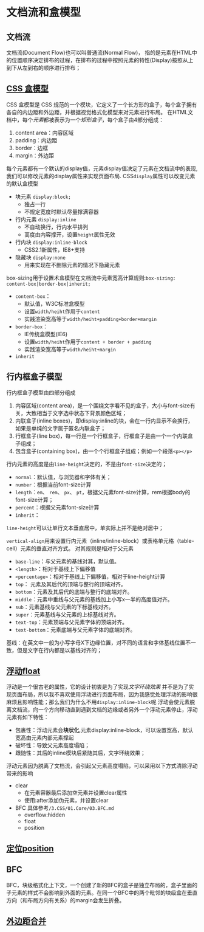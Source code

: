 # 文档流和盒模型

## 文档流

文档流(Document Flow)也可以叫普通流(Normal Flow)，
指的是元素在HTML中的位置顺序决定排布的过程，在排布的过程中按照元素的特性(Display)按照从上到下从左到右的顺序进行排布；

## [CSS 盒模型](https://developer.mozilla.org/zh-CN/docs/Web/CSS/CSS_Box_Model)

CSS 盒模型是 CSS 规范的一个模块，它定义了一个长方形的盒子，每个盒子拥有各自的内边距和外边距，并根据视觉格式化模型来对元素进行布局。
在HTML文档中，每个*元素*都被表示为一个*矩形盒子*，每个盒子由4部分组成：

1. content area：内容区域
2. padding：内边距
3. border：边框
4. margin：外边距

每个元素都有一个默认的display值，元素display值决定了元素在文档流中的表现,我们可以修改元素的display属性来实现页面布局.
CSS`display`属性可以改变元素的默认盒模型

+ 块元素 `display:block;`
  + 独占一行
  + 不规定宽度时默认尽量撑满容器
+ 行内元素 `display:inline`
  + 不自动换行，行内水平排列
  + 高度由内容撑开，设置`height`属性无效
+ 行内块 `display:inline-block`
  + CSS2.1新属性，IE8+支持
+ 隐藏块 `display:none`
  + 用来实现在不删除元素的情况下隐藏元素

box-sizing用于设置术盒模型在文档流中元素宽高计算规则:`box-sizing: content-box|border-box|inherit;`

+ `content-box`：
  + 默认值，W3C标准盒模型
  + 设置`width/heiht`作用于`content`
  + 实践渲染宽高等于`width/heiht+padding+border+margin`
+ `border-box`：
  + IE传统盒模型(IE6)
  + 设置`width/heiht`作用于`content + border + padding`
  + 实践渲染宽高等于`width/heiht+margin`
+ `inherit`

## 行内框盒子模型

行内框盒子模型由四部分组成

1. 内容区域(content area)，是一个围绕文字看不见的盒子，大小与font-size有关，大致相当于文字选中状态下背景颜色区域；
2. 内联盒子(inline boxes)，即display:inline的块，会在一行内显示不会换行，如果是单纯的文字属于匿名内联盒子；
3. 行框盒子(line box)，每一行是一个行框盒子，行框盒子是由一个一个内联盒子组成；
4. 包含盒子(containing box)，由一个个行框盒子组成；例如一个段落`<p></p>`

行内元素的高度是由`line-height`决定的，不是由`font-size`决定的；

+ `normal`：默认值，与浏览器和字体有关；
+ `number`：根据当前font-size计算
+ `length`：`em`、 `rem`、 `px`、 `pt`，根据父元素font-size计算，rem根据body的font-size计算；
+ `percent`：根据父元素font-size计算
+ `inherit`：

`line-height`可以让单行文本垂直居中，单实际上并不是绝对居中；

`vertical-align`用来设置行内元素（inline/inline-block）或表格单元格（table-cell）元素的垂直对齐方式。
对其规则是相对于父元素

+ `base-line`：与父元素的基线对其，默认值。
+ `<length>`：相对于基线上下偏移值
+ `<percentage>`：相对于基线上下偏移值，相对于line-height计算
+ `top`： 元素及其后代的顶端与整行的顶端对齐。
+ `bottom`：元素及其后代的底端与整行的底端对齐。
+ `middle`：元素中垂线与父元素的基线加上小写x一半的高度值对齐。
+ `sub`：元素基线与父元素的下标基线对齐。
+ `super`：元素基线与父元素的上标基线对齐。
+ `text-top`：元素顶端与父元素字体的顶端对齐。
+ `text-bottom`：元素底端与父元素字体的底端对齐。

基线：在英文中一般为小写字母X下边缘位置，对不同的语言和字体基线位置不一致，但是文字在行内都是以基线对齐的；

## [浮动float](https://developer.mozilla.org/zh-CN/docs/Learn/CSS/CSS_layout/Floats)

浮动是一个很古老的属性，它的设计初衷是为了实现*文字环绕效果*
并不是为了实现页面布局，所以我不喜欢使用浮动进行页面布局，因为我感觉处理浮动的影响很麻烦且影响性能；那么我们为什么不用`display:inline-block`呢
浮动会使元素脱离文档流，向一个方向移动直到遇到文档的边缘或者另外一个浮动元素停止，浮动元素有如下特性：

+ 包裹性：浮动元素会**块状化**,元素display:inline-block，可以设置宽高，默认宽高由元素内部元素撑起
+ 破坏性：导致父元素高度塌陷；
+ 跟随性：其后的inline模块后紧随其后，文字环绕效果；

浮动元素因为脱离了文档流，会引起父元素高度塌陷，可以采用以下方式清除浮动带来的影响

+ clear
  + 在元素容器最后添加空元素并设置clear属性
  + 使用:after添加伪元素，并设置clear
+ BFC 具体参考`/3.CSS/01.Core/03.BFC.md`
  + overflow:hidden
  + float
  + position

## [定位position](https://developer.mozilla.org/zh-CN/docs/Learn/CSS/CSS_layout/%E5%AE%9A%E4%BD%8D)

## BFC

BFC，块级格式化上下文，一个创建了新的BFC的盒子是独立布局的，盒子里面的子元素的样式不会影响到外面的元素。在同一个BFC中的两个毗邻的块级盒在垂直方向（和布局方向有关系）的margin会发生折叠。

## [外边距合并](https://developer.mozilla.org/en/CSS/margin_collapsing)
